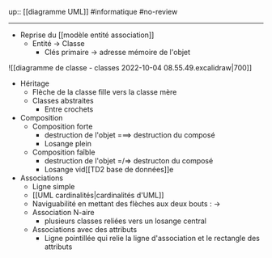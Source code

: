 up:: [[diagramme UML]]
#informatique #no-review 

----

 - Reprise du [[modèle entité association]]
     - Entité -> Classe
         - Clés primaire -> adresse mémoire de l'objet

![[diagramme de classe - classes 2022-10-04 08.55.49.excalidraw|700]]

 - Héritage
     - Flèche de la classe fille vers la classe mère
     - Classes abstraites
         - Entre crochets
 - Composition
     - Composition forte
         - destruction de l'objet ===> destruction du composé
         - Losange plein
     - Composition faîble
         - destruction de l'objet =/=> destructon du composé
         - Losange vid[[TD2 base de données]]e
 - Associations
     - Ligne simple
     - [[UML cardinalités|cardinalités d'UML]]
     - Naviguabilité en mettant des flèches aux deux bouts : $\longrightarrow$ 
     - Association N-aire
         - plusieurs classes reliées vers un losange central
     - Associations avec des attributs
         - Ligne pointillée qui relie la ligne d'association et le rectangle des attributs


